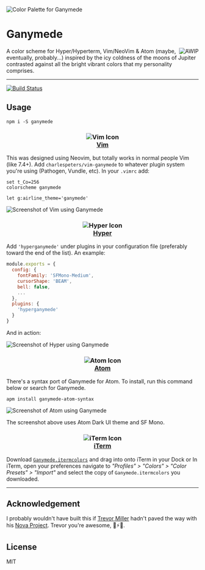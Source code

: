 ![Color Palette for Ganymede](./assets/ganymede-palette.png)

# Ganymede

<a href="https://github.com/charlespeters/VVWIP">
  <img src="https://unpkg.com/vvwip/AWIP.svg" alt="AWIP" align='right' />
</a>

A color scheme for Hyper/Hyperterm, Vim/NeoVim & Atom (maybe, eventually, probably...) inspired by the icy coldness of the moons of Jupiter contrasted against all the bright vibrant colors that my personality comprises.

---

[![Build Status](https://travis-ci.org/charliewilco/ganymede.svg?branch=master)](https://travis-ci.org/charliewilco/ganymede)

## Usage

```shell
npm i -S ganymede
```

<h3 align='center'>
  <img alt='Vim Icon' src='assets/vim.png' />
  <br />
  <a href='https://github.com/charlespeters/ganymede.vim'>Vim</a>
</h3>

This was designed using Neovim, but totally works in normal people Vim (like 7.4+). Add `charlespeters/vim-ganymede` to whatever plugin system you're using (Pathogen, Vundle, etc). In your `.vimrc` add:

```vim
set t_Co=256
colorscheme ganymede

let g:airline_theme='ganymede'
```

![Screenshot of Vim using Ganymede](assets/screenshot-vim.png)

<h3 align='center'>
  <img alt='Hyper Icon' src='assets/hyper.png' />
  <br />
  <a href='https://github.com/charlespeters/hyperganymede'>Hyper</a>
</h3>

Add `'hyperganymede'` under plugins in your configuration file (preferably toward the end of the list). An example:

```js
module.exports = {
  config: {
    fontFamily: 'SFMono-Medium',
    cursorShape: 'BEAM',
    bell: false,
    ...
  },
  plugins: {
    'hyperganymede'
  }
}
```

And in action:

![Screenshot of Hyper using Ganymede](assets/screenshot-hyper.png)

<h3 align='center'>
  <img alt='Atom Icon' src='assets/atom.png' />
  <br />
  <a href='https://github.com/charlespeters/ganymede-atom-syntax'>Atom</a>
</h3>

There's a syntax port of Ganymede for Atom. To install, run this command below or search for Ganymede.

```
apm install ganymede-atom-syntax
```

![Screenshot of Atom using Ganymede](assets/screenshot-atom.png)

The screenshot above uses Atom Dark UI theme and SF Mono.

<h3 align='center'>
  <img alt='iTerm Icon' src='assets/iterm.png' />
  <br />
  <a href='https://github.com/charlespeters/ganymede-iterm'>iTerm</a>
</h3>

Download [`Ganymede.itermcolors`](https://raw.githubusercontent.com/charlespeters/ganymede-iterm/master/Ganymede.itermcolors) and drag into onto iTerm in your Dock or In iTerm, open your preferences
navigate to _"Profiles" > "Colors" > "Color Presets" > "Import"_ and select the copy of `Ganymede.itermcolors` you downloaded.

---

## Acknowledgement

I probably wouldn't have built this if [Trevor Miller](https://twitter.com/trevordmiller) hadn't paved the way with his [Nova Project](http://www.trevordmiller.com/nova/). Trevor you're awesome, 🍻⚡️🎉.

## License

MIT
